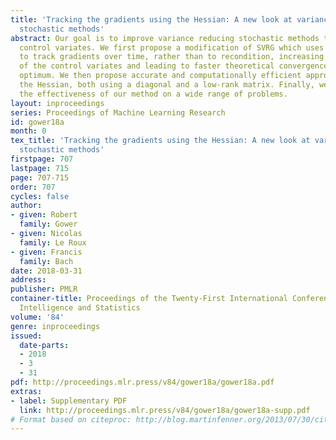 ```yaml
---
title: 'Tracking the gradients using the Hessian: A new look at variance reducing
  stochastic methods'
abstract: Our goal is to improve variance reducing stochastic methods through better
  control variates. We first propose a modification of SVRG which uses the Hessian
  to track gradients over time, rather than to recondition, increasing the correlation
  of the control variates and leading to faster theoretical convergence close to the
  optimum. We then propose accurate and computationally efficient approximations to
  the Hessian, both using a diagonal and a low-rank matrix. Finally, we demonstrate
  the effectiveness of our method on a wide range of problems.
layout: inproceedings
series: Proceedings of Machine Learning Research
id: gower18a
month: 0
tex_title: 'Tracking the gradients using the Hessian: A new look at variance reducing
  stochastic methods'
firstpage: 707
lastpage: 715
page: 707-715
order: 707
cycles: false
author:
- given: Robert
  family: Gower
- given: Nicolas
  family: Le Roux
- given: Francis
  family: Bach
date: 2018-03-31
address: 
publisher: PMLR
container-title: Proceedings of the Twenty-First International Conference on Artificial
  Intelligence and Statistics
volume: '84'
genre: inproceedings
issued:
  date-parts:
  - 2018
  - 3
  - 31
pdf: http://proceedings.mlr.press/v84/gower18a/gower18a.pdf
extras:
- label: Supplementary PDF
  link: http://proceedings.mlr.press/v84/gower18a/gower18a-supp.pdf
# Format based on citeproc: http://blog.martinfenner.org/2013/07/30/citeproc-yaml-for-bibliographies/
---
```


